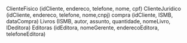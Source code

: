 ClienteFisico (idCliente, endereco, telefone, nome, cpf)
ClienteJuridico (idCliente, endereco, telefone, nome,cnpj)
compra (idCliente, ISMB, dataCompra)
Livros (ISMB, autor, assunto, quantidade, nomeLivro, IDeditora)
Editoras (idEditora, nomeGerente, enderecoEditora, telefoneEditora)